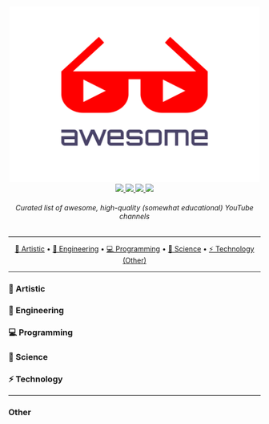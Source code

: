 <div align="center">
  <img src="/logo.svg" width="500" height="350"><br>
  <a href="https://awesome.re">
    <img src="https://awesome.re/badge-flat.svg">
  </a>
  <a href="https://discord.gg/Xyaprg6">
    <img src="https://img.shields.io/discord/471417544847392770.svg?style=flat-square&logo=discord">
  </a>
  <a href="https://youtube.com">
    <img src="https://img.shields.io/website/http/youtube.com.svg?down_color=red&down_message=down&up_color=green&up_message=up&label=YouTube&logo=youtube&logoColor=red&style=flat-square">
  </a>
  <a href="https://creativecommons.org/publicdomain/zero/1.0">
    <img src="https://img.shields.io/badge/license-CC0-blue.svg?style=flat-square">
  </a>
  <h6>Curated list of awesome, high-quality (somewhat educational) YouTube channels</h6>
</div>

---

<p align="center">
  <a href="#-artistic">🎨 Artistic</a> • <a href="#-engineering">🔧 Engineering</a> • <a href="#-programming">💻 Programming</a>
  • <a href="#-science">🧪 Science</a> • <a href="#-technology">⚡ Technology</a><br>
  <a href="#other">(Other)</a>
</p>

---

### 🎨 Artistic

### 🔧 Engineering

### 💻 Programming

### 🧪 Science

### ⚡ Technology

---

### Other
